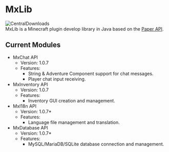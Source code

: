 # MxLib
![CentralDownloads](https://img.shields.io/maven-central/v/io.github.linsminecraftstudio.mxlib/MxLib)  
MxLib is a Minecraft plugin develop library in Java based on the [Paper API](https://github.com/PaperMC/Paper).

## Current Modules
* MxChat API
   * Version: 1.0.7
   * Features:
     - String & Adventure Component support for chat messages.
     - Player chat input receiving.
* MxInventory API
   * Version: 1.0.7
   * Features:
     - Inventory GUI creation and management.
* MxI18n API
   * Version: 1.0.7*
   * Features:
     - Language file management and translation.
* MxDatabase API
   * Version: 1.0.7*
   * Features:
     - MySQL/MariaDB/SQLite database connection and management.